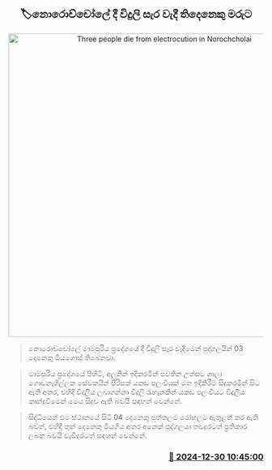 <p align='center'><b><h2 align='center' title='Three people die from electrocution in Norochcholai'>🏷නොරොච්චෝලේ දී විදුලි සැර වැදී තිදෙනෙකු මරුට</h2></b></p>
<p align='center'><img src='https://helakuru.sgp1.cdn.digitaloceanspaces.com/esana/images/lib/death[1].jpg' width='600' alt='Three people die from electrocution in Norochcholai'></p>

> නොරොච්චෝලේ මාම්පුරිය ප්‍රදේශයේ දී විදුලි සැර වැදීමෙන් පුද්ගලයින් 03 දෙනෙකු මියගොස් තිබෙනවා.

> මාම්පුරිය ප්‍රදේශයේ පිහිටි, අලුතින් ඉදිකරමින් පවතින උත්සව ශාලා ගොඩනැගිල්ලක සේවකයින් පිරිසක් යකඩ පලංචියක් මත ඉදිකිරීම් සිදුකරමින් සිට ඇති අතර, එහිදී විදුලිය ලබාගන්නා විදුලි රැහැනකින් යකඩ පලංචියට විදුලිය කාන්දුවීමෙන් මෙය සිදුව ඇති බවයි සඳහන් වෙන්නේ.

> සිද්ධියෙන් එම ස්ථානයේ සිටි 04 දෙනෙකු පුත්තලම රෝහලට ඇතුළත් කර ඇති බවත්, එහිදී තුන් දෙනෙකු මියගිය අතර අනෙක් පුද්ගලයා තවදුරටත් ප්‍රතිකාර ලබන බවයි වැඩිදුරටත් සඳහන් වෙන්නේ.



<h3 align='right'><a href='https://www.helakuru.lk/esana/p/106181/'>📅 2024-12-30 10:45:00</a></h3>
